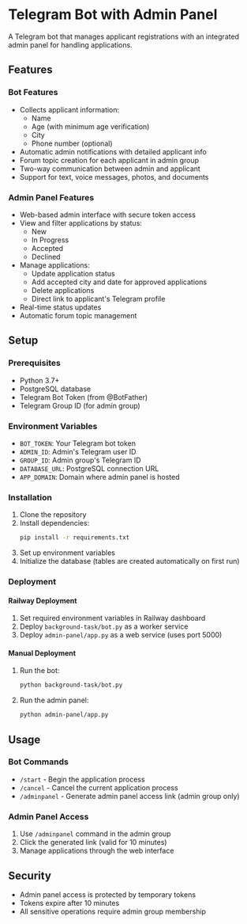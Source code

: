 # Telegram Bot with Admin Panel

A Telegram bot that manages applicant registrations with an integrated admin panel for handling applications.

## Features

### Bot Features
- Collects applicant information:
  - Name
  - Age (with minimum age verification)
  - City
  - Phone number (optional)
- Automatic admin notifications with detailed applicant info
- Forum topic creation for each applicant in admin group
- Two-way communication between admin and applicant
- Support for text, voice messages, photos, and documents

### Admin Panel Features
- Web-based admin interface with secure token access
- View and filter applications by status:
  - New
  - In Progress
  - Accepted
  - Declined
- Manage applications:
  - Update application status
  - Add accepted city and date for approved applications
  - Delete applications
  - Direct link to applicant's Telegram profile
- Real-time status updates
- Automatic forum topic management

## Setup

### Prerequisites
- Python 3.7+
- PostgreSQL database
- Telegram Bot Token (from @BotFather)
- Telegram Group ID (for admin group)

### Environment Variables
- `BOT_TOKEN`: Your Telegram bot token
- `ADMIN_ID`: Admin's Telegram user ID
- `GROUP_ID`: Admin group's Telegram ID
- `DATABASE_URL`: PostgreSQL connection URL
- `APP_DOMAIN`: Domain where admin panel is hosted

### Installation

1. Clone the repository
2. Install dependencies:
   ```bash
   pip install -r requirements.txt
   ```
3. Set up environment variables
4. Initialize the database (tables are created automatically on first run)

### Deployment

#### Railway Deployment
1. Set required environment variables in Railway dashboard
2. Deploy `background-task/bot.py` as a worker service
3. Deploy `admin-panel/app.py` as a web service (uses port 5000)

#### Manual Deployment
1. Run the bot:
   ```bash
   python background-task/bot.py
   ```
2. Run the admin panel:
   ```bash
   python admin-panel/app.py
   ```

## Usage

### Bot Commands
- `/start` - Begin the application process
- `/cancel` - Cancel the current application process
- `/adminpanel` - Generate admin panel access link (admin group only)

### Admin Panel Access
1. Use `/adminpanel` command in the admin group
2. Click the generated link (valid for 10 minutes)
3. Manage applications through the web interface

## Security
- Admin panel access is protected by temporary tokens
- Tokens expire after 10 minutes
- All sensitive operations require admin group membership